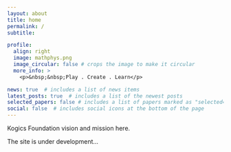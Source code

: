 ```yaml
---
layout: about
title: home
permalink: /
subtitle:

profile:
  align: right
  image: mathphys.png
  image_circular: false # crops the image to make it circular
  more_info: >
    <p>&nbsp;&nbsp;Play . Create . Learn</p>

news: true  # includes a list of news items
latest_posts: true  # includes a list of the newest posts
selected_papers: false # includes a list of papers marked as "selected={true}"
social: false  # includes social icons at the bottom of the page
---
```


Kogics Foundation vision and mission here.

The site is under development...
